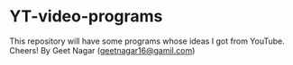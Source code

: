 # YT-video-programs
This repository will have some programs whose ideas I got from YouTube. Cheers!
By Geet Nagar (geetnagar16@gamil.com)
